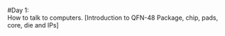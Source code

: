 #Day 1:  
How to talk to computers.
[Introduction to QFN-48 Package, chip, pads, core, die and IPs]
